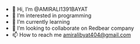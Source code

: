 - 👋 Hi, I’m @AMIRALI1391BAYAT
- 👀 I’m interested in programming
- 🌱 I’m currently learning 
- 💞️ I’m looking to collaborate on Redbear company
- 📫 How to reach me amiralibyat404@gmail.com
<!---
AMIRALI1391BAYAT/AMIRALI1391BAYAT is a ✨ special ✨ repository because its `README.md` (this file) appears on your GitHub profile.
You can click the Preview link to take a look at your changes.
--->
